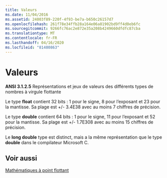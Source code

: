```yaml
---
title: Valeurs
ms.date: 11/04/2016
ms.assetid: 24003f89-220f-4f93-be7a-b650c26157d7
ms.openlocfilehash: 261f78e34ffb28a164e06a81902bd9ff4d0eb6fc
ms.sourcegitcommit: 9266fc76ac2e872e35a208b4249660dfdfc87cba
ms.translationtype: MT
ms.contentlocale: fr-FR
ms.lasthandoff: 04/16/2020
ms.locfileid: "81480863"
---
```

# <a name="values"></a>Valeurs

**ANSI 3.1.2.5** Représentations et jeux de valeurs des différents types de nombres à virgule flottante

Le type **float** contient 32 bits : 1 pour le signe, 8 pour l’exposant et 23 pour la mantisse. Sa plage est +/- 3.4E38 avec au moins 7 chiffres de précision.

Le type **double** contient 64 bits : 1 pour le signe, 11 pour l’exposant et 52 pour la mantisse. Sa plage est +/- 1.7E308 avec au moins 15 chiffres de précision.

Le **long double** type est distinct, mais a la même représentation que le type **double** dans le compilateur Microsoft C.

## <a name="see-also"></a>Voir aussi

[Mathématiques à point flottant](../c-language/floating-point-math.md)
